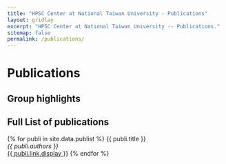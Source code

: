 ```yaml
---
title: "HPSC Center at National Taiwan University - Publications"
layout: gridlay
excerpt: "HPSC Center at National Taiwan University -- Publications."
sitemap: false
permalink: /publications/
---
```



# Publications

## Group highlights

## Full List of publications
{% for publi in site.data.publist %}
  {{ publi.title }} <br />
  <em>{{ publi.authors }} </em><br /><a href="{{ publi.link.url }}">{{ publi.link.display }}</a>
{% endfor %}